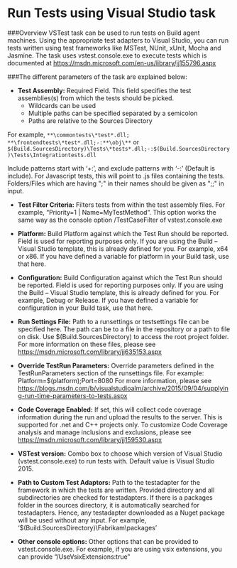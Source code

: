 # Run Tests using Visual Studio task

###Overview
VSTest task can be used to run tests on Build agent machines. Using the appropriate test adapters to Visual Studio, you can run tests written using test frameworks like MSTest, NUnit, xUnit, Mocha and Jasmine. The task uses vstest.console.exe to execute tests which is documented at https://msdn.microsoft.com/en-us/library/jj155796.aspx 

###The different parameters of the task are explained below:

- **Test Assembly:** Required Field. This field specifies the test assemblies(s) from which the tests should be picked. 
	*	Wildcards can be used
	*	Multiple paths can be specified separated by a semicolon
	*	Paths are relative to the Sources Directory

For example, `**\commontests\*test*.dll; **\frontendtests\*test*.dll;-:**\obj\**` or `$(Build.SourcesDirectory)\Tests\*tests*.dll;-:$(Build.SourcesDirectory)\Tests\Integrationtests.dll`

Include patterns start with ‘+:’, and exclude patterns with ‘-:’ (Default is include). For Javascript tests, this will point to .js files containing the tests. Folders/Files which are having ";" in their names should be given as ";;" in input.

- **Test Filter Criteria:**	Filters tests from within the test assembly files. For example, “Priority=1 | Name=MyTestMethod”. This option works the same way as the console option /TestCaseFilter of vstest.console.exe

- **Platform:**	Build Platform against which the Test Run should be reported. Field is used for reporting purposes only. If you are using the Build – Visual Studio template, this is already defined for you. For example, x64 or x86. If you have defined a variable for platform in your Build task, use that here.

- **Configuration:**	Build Configuration against which the Test Run should be reported. Field is used for reporting purposes only. If you are using the Build – Visual Studio template, this is already defined for you. For example, Debug or Release. If you have defined a variable for configuration in your Build task, use that here.

- **Run Settings File:**	Path to a runsettings or testsettings file can be specified here. The path can be to a file in the repository or a path to file on disk. Use $(Build.SourcesDirectory) to access the root project folder. For more information on these files, please see https://msdn.microsoft.com/library/jj635153.aspx

- **Override TestRun Parameters:**	Override parameters defined in the TestRunParameters section of the runsettings file. For example: Platform=$(platform);Port=8080
For more information, please see https://blogs.msdn.com/b/visualstudioalm/archive/2015/09/04/supplying-run-time-parameters-to-tests.aspx

- **Code Coverage Enabled:**	If set, this will collect code coverage information during the run and upload the results to the server. This is supported for .net and C++ projects only. To customize Code Coverage analysis and manage inclusions and exclusions, please see https://msdn.microsoft.com/library/jj159530.aspx
	
- **VSTest version:**	Combo box to choose which version of Visual Studio (vstest.console.exe) to run tests with. Default value is Visual Studio 2015.
	
- **Path to Custom Test Adaptors:**	Path to the testadapter for the framework in which the tests are written. Provided directory and all subdirectories are checked for testadapters. If there is a packages folder in the sources directory, it is automatically searched for testadapters. Hence, any testadapter downloaded as a Nuget package will be used without any input. For example, ‘$(Build.SourcesDirectory)\Fabrikam\packages’

- **Other console options:**	Other options that can be provided to vstest.console.exe. For example, if you are using vsix extensions, you can provide “/UseVsixExtensions:true”


